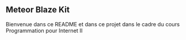 <h2> Meteor Blaze Kit </h2>
<p> Bienvenue dans ce README et dans ce projet dans le cadre du cours Programmation pour Internet II <p>
